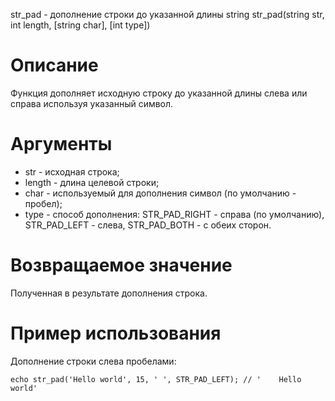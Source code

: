 str_pad - дополнение строки до указанной длины
    string str_pad(string str, int length, [string char], [int type])

Описание
========

Функция дополняет исходную строку до указанной длины слева или справа используя указанный символ.

Аргументы
=========

* str - исходная строка;
* length - длина целевой строки;
* char - используемый для дополнения символ (по умолчанию - пробел);
* type - способ дополнения: STR_PAD_RIGHT - справа (по умолчанию), STR_PAD_LEFT - слева, STR_PAD_BOTH - с обеих сторон.

Возвращаемое значение
=====================

Полученная в результате дополнения строка.

Пример использования
====================

Дополнение строки слева пробелами:

    echo str_pad('Hello world', 15, ' ', STR_PAD_LEFT); // '    Hello world'
